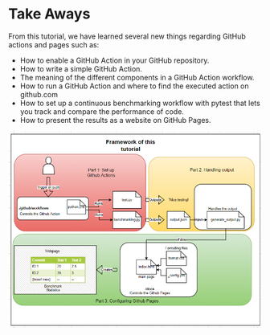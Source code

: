# Take Aways


From this tutorial, we have learned several new things regarding GitHub actions and pages such as:

- How to enable a GitHub Action in your GitHub repository.
- How to write a simple GitHub Action.
- The meaning of the different components in a GitHub Action workflow.
- How to run a GitHub Action and where to find the executed action on github.com
- How to set up a continuous benchmarking workflow with pytest that lets you track and compare the performance of code. 
- How to present the results as a website on GitHub Pages.

<img src="https://github.com/jhammarstedt/katacoda-scenarios/blob/main/ghactionDemo/images/framework.PNG?raw=true" />